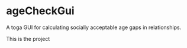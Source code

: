 # ageCheckGui
A toga GUI for calculating socially acceptable age gaps in relationships.

This is the project
